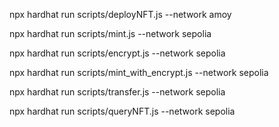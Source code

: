 npx hardhat run scripts/deployNFT.js --network amoy

npx hardhat run scripts/mint.js --network sepolia

npx hardhat run scripts/encrypt.js --network sepolia

npx hardhat run scripts/mint_with_encrypt.js --network sepolia

npx hardhat run scripts/transfer.js --network sepolia

npx hardhat run scripts/queryNFT.js --network sepolia
